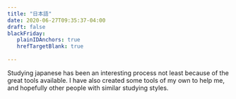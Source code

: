 ```yaml
---
title: "日本語"
date: 2020-06-27T09:35:37-04:00
draft: false
blackFriday: 
   plainIDAnchors: true
   hrefTargetBlank: true
   
---
```


Studying japanese has been an interesting process not least because of the great tools available. I have also created some tools of my own to help me, and hopefully other people with similar studying styles.

